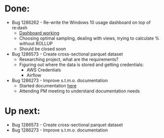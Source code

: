# Done:

* Bug 1286262 - Re-write the Windows 10 usage dashboard on top of re:dash
  * [Dashboard working](https://sql.telemetry.mozilla.org/dashboard/windows-10-user-strata)
  * Choosing optimal sampling, dealing with views, trying to calculate % without ROLLUP
  * Should be closed soon
* Bug 1286573 - Create cross-sectional parquet dataset
  * Researching project, what are the requirements?
  * Figuring out where the data is stored and getting credentials:
    * AWS Credentials
    * Airflow
* Bug 1286273 - Improve s.t.m.o. documentation
  * Started documentation [here](https://docs.google.com/document/d/1HuqsIeUkjfCc2wC1GL3w6v_SKsdyeAoHXxfp05KLaA8/preview)
  * Attending PM meeting to understand documentation needs

# Up next:

* Bug 1286573 - Create cross-sectional parquet dataset
* Bug 1286273 - Improve s.t.m.o. documentation
